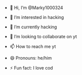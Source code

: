 - 👋 Hi, I’m @Marky1000324
- 👀 I’m interested in hacking
- 🌱 I’m currently hacking
- 💞️ I’m looking to collaborate on yt
- 📫 How to reach me yt
  
- 😄 Pronouns: he/him
- ⚡ Fun fact: I love cod

<!---
Marky1000324/Marky1000324 is a ✨ special ✨ repository because its `README.md` (this file) appears on your GitHub profile.
You can click the Preview link to take a look at your changes.
--->
